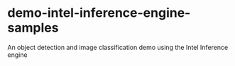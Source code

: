 # demo-intel-inference-engine-samples
An object detection and image classification demo using the Intel Inference engine
